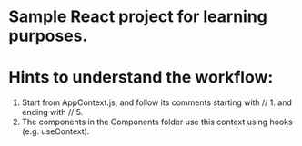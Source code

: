 # Sample React project for learning purposes.
# Hints to understand the workflow:
1) Start from AppContext.js, and follow its comments starting with // 1. and ending with // 5.
2) The components in the Components folder use this context using hooks (e.g. useContext).
